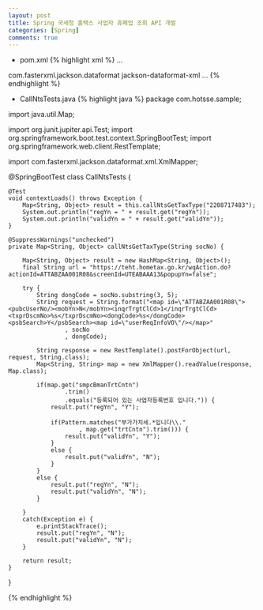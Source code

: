 ```yaml
---
layout: post
title: Spring 국세청 홈택스 사업자 휴폐업 조회 API 개발
categories: [Spring]
comments: true
---
```


- pom.xml
{% highlight xml %}
...
<dependencies>
  <dependency>
    <groupId>com.fasterxml.jackson.dataformat</groupId>
    <artifactId>jackson-dataformat-xml</artifactId>
  </dependency>
</dependencies>
...
{% endhighlight %}

- CallNtsTests.java
{% highlight java %}
package com.hotsse.sample;

import java.util.Map;

import org.junit.jupiter.api.Test;
import org.springframework.boot.test.context.SpringBootTest;
import org.springframework.web.client.RestTemplate;

import com.fasterxml.jackson.dataformat.xml.XmlMapper;

@SpringBootTest
class CallNtsTests {
	
	@Test
	void contextLoads() throws Exception {
		Map<String, Object> result = this.callNtsGetTaxType("2208717483");
		System.out.println("regYn = " + result.get("regYn"));
		System.out.println("validYn = " + result.get("validYn"));
	}
	
	@SuppressWarnings("unchecked")
	private Map<String, Object> callNtsGetTaxType(String socNo) {
		
		Map<String, Object> result = new HashMap<String, Object>();
		final String url = "https://teht.hometax.go.kr/wqAction.do?actionId=ATTABZAA001R08&screenId=UTEABAAA13&popupYn=false";
		
		try {
			String dongCode = socNo.substring(3, 5);
			String request = String.format("<map id=\"ATTABZAA001R08\"><pubcUserNo/><mobYn>N</mobYn><inqrTrgtClCd>1</inqrTrgtClCd><txprDscmNo>%s</txprDscmNo><dongCode>%s</dongCode><psbSearch>Y</psbSearch><map id=\"userReqInfoVO\"/></map>"
					, socNo
					, dongCode);
			
			String response = new RestTemplate().postForObject(url, request, String.class);
			Map<String, String> map = new XmlMapper().readValue(response, Map.class);
			
			if(map.get("smpcBmanTrtCntn")
					.trim()
					.equals("등록되어 있는 사업자등록번호 입니다.")) {
				result.put("regYn", "Y");
				
				if(Pattern.matches("부가가치세.*입니다\\."
						, map.get("trtCntn").trim())) {
					result.put("validYn", "Y");
				}
				else {
					result.put("validYn", "N");
				}
			}
			else {
				result.put("regYn", "N");
				result.put("validYn", "N");
			}
			
		}
		catch(Exception e) {
			e.printStackTrace();
			result.put("regYn", "N");
			result.put("validYn", "N");
		}
		
		return result;
	}
}

{% endhighlight %}
